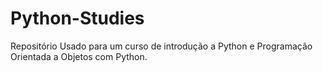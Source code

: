 # Python-Studies

Repositório Usado para um curso de introdução a Python e Programação Orientada a Objetos com Python.
